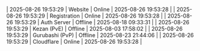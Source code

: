 | 2025-08-26 19:53:29 | Website | Online | 2025-08-26 19:53:28 |
| 2025-08-26 19:53:29 | Registration | Online | 2025-08-26 19:53:28 |
| 2025-08-26 19:53:29 | Auth Server | Offline | 2025-08-18 09:33:31 |
| 2025-08-26 19:53:29 | Kezan (PvE) | Offline | 2025-08-03 17:58:02 |
| 2025-08-26 19:53:29 | Gurubashi (PvP) | Offline | 2025-08-23 21:44:06 |
| 2025-08-26 19:53:29 | Cloudflare | Online | 2025-08-26 19:53:28 |
